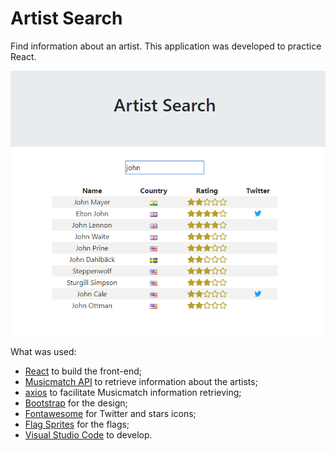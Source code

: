 # Artist Search

Find information about an artist.
This application was developed to practice React.
  
![](src/github-assets/screen.png)
  
What was used:

 - [React](https://reactjs.org/) to build the front-end;
 - [Musicmatch API](https://developer.musixmatch.com/) to retrieve information about the artists;
 - [axios](https://github.com/axios/axios) to facilitate Musicmatch information retrieving;
 - [Bootstrap](https://getbootstrap.com) for the design; 
 - [Fontawesome](https://fontawesome.com/) for Twitter and stars icons;
 - [Flag Sprites](https://www.flag-sprites.com/) for the flags;
 - [Visual Studio Code](https://code.visualstudio.com/) to develop.
